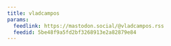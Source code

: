 ```yaml
---
title: vladcampos
params:
  feedlink: https://mastodon.social/@vladcampos.rss
  feedid: 5be48f9a5fd2bf3268913e2a82879e84
---
```

